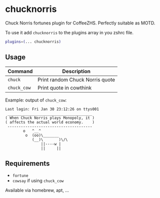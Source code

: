 # chucknorris

Chuck Norris fortunes plugin for CoffeeZHS. Perfectly suitable as MOTD.

To use it add `chucknorris` to the plugins array in you zshrc file.

```zsh
plugins=(... chucknorris)
```

## Usage

| Command     | Description                     |
| ----------- | ------------------------------- |
| `chuck`     | Print random Chuck Norris quote |
| `chuck_cow` | Print quote in cowthink         |

Example: output of `chuck_cow`:

```
Last login: Fri Jan 30 23:12:26 on ttys001
 ______________________________________
( When Chuck Norris plays Monopoly, it )
( affects the actual world economy.    )
 --------------------------------------
        o   ^__^
         o  (oo)\_______
            (__)\       )\/\
                ||----w |
                ||     ||
```

## Requirements

- `fortune`
- `cowsay` if using `chuck_cow`

Available via homebrew, apt, ...
